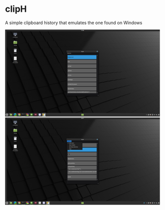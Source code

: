 # clipH
A simple clipboard history that emulates the one found on Windows

![](https://raw.githubusercontent.com/hbtalha/clipH/main/Screenshot1.png)
![](https://raw.githubusercontent.com/hbtalha/clipH/main/screens.png)


